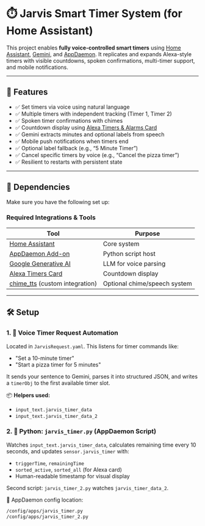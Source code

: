 # ⏱️ Jarvis Smart Timer System (for Home Assistant)

This project enables **fully voice-controlled smart timers** using [Home Assistant](https://www.home-assistant.io/), [Gemini](https://ai.google.dev/), and [AppDaemon](https://appdaemon.readthedocs.io/en/latest/). It replicates and expands Alexa-style timers with visible countdowns, spoken confirmations, multi-timer support, and mobile notifications.

---

## 🚀 Features

- ✅ Set timers via voice using natural language
- ✅ Multiple timers with independent tracking (Timer 1, Timer 2)
- ✅ Spoken timer confirmations with chimes
- ✅ Countdown display using [Alexa Timers & Alarms Card](https://github.com/Kethlak/card-alexa-alarms-timers)
- ✅ Gemini extracts minutes and optional labels from speech
- ✅ Mobile push notifications when timers end
- ✅ Optional label fallback (e.g., “5 Minute Timer”)
- ✅ Cancel specific timers by voice (e.g., “Cancel the pizza timer”)
- ✅ Resilient to restarts with persistent state

---

## 🧩 Dependencies

Make sure you have the following set up:

### Required Integrations & Tools

| Tool | Purpose |
|------|---------|
| [Home Assistant](https://www.home-assistant.io/) | Core system |
| [AppDaemon Add-on](https://github.com/hassio-addons/addon-appdaemon) | Python script host |
| [Google Generative AI](https://www.home-assistant.io/integrations/google_generative_ai_conversation/) | LLM for voice parsing |
| [Alexa Timers Card](https://github.com/Kethlak/card-alexa-alarms-timers) | Countdown display |
| [chime_tts](https://github.com/nimroddolev/chime_tts) (custom integration) | Optional chime/speech system |

---

## 🛠️ Setup

### 1. 🧠 Voice Timer Request Automation

Located in `JarvisRequest.yaml`. This listens for timer commands like:

- "Set a 10-minute timer"
- "Start a pizza timer for 5 minutes"

It sends your sentence to Gemini, parses it into structured JSON, and writes a `timerObj` to the first available timer slot.

📦 **Helpers used:**
- `input_text.jarvis_timer_data`
- `input_text.jarvis_timer_data_2`

### 2. 🧠 Python: `jarvis_timer.py` (AppDaemon Script)

Watches `input_text.jarvis_timer_data`, calculates remaining time every 10 seconds, and updates `sensor.jarvis_timer` with:

- `triggerTime`, `remainingTime`
- `sorted_active`, `sorted_all` (for Alexa card)
- Human-readable timestamp for visual display

Second script: `jarvis_timer_2.py` watches `jarvis_timer_data_2`.

📁 AppDaemon config location:
```bash
/config/apps/jarvis_timer.py
/config/apps/jarvis_timer_2.py
